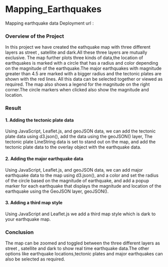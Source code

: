 # Mapping_Earthquakes
Mapping earthquake data
Deployment url :

### Overview of the Project
In this project we have created the eathquake map with three different layers as street , satellite and dark.All these three layers are mutually exclusive. The map further plots three kinds of data,the location of earthquakes is marked with a circle that has a radius and color depending on the magnitude of the earthquake.The major earthquakes with magnitude greater than 4.5 are marked with a bigger radius and the tectonic plates are shown with the red lines. All this data can be selected together or viewed as required. The map also shows a legend for the magnitude on the right corner.The circle markers when clicked also show the magnitude and location.

### Result

#### 1. Adding the tectonic plate data
Using JavaScript, Leaflet.js, and geoJSON data, we can add the tectonic plate data using d3.json(), add the data using the geoJSON() layer, The tectonic plate LineString data is set to stand out on the map, and add the tectonic plate data to the overlay object with the earthquake data.

#### 2. Adding the major earthquake data
Using JavaScript, Leaflet.js, and geoJSON data, we can add major earthquake data to the map using d3.json(), and a color and set the radius of the circle based on the magnitude of earthquake, and add a popup marker for each earthquake that displays the magnitude and location of the earthquake using the GeoJSON layer, geoJSON().

#### 3. Adding a third map style
Using JavaScript and Leaflet.js we add a third map style which is dark to your earthquake map.

### Conclusion
The map can be zoomed and toggled between the three different layers as street , satellite and dark to show real time earthquake data.The other options like earthquake locations,tectonic plates and major earthquakes can also be selected as required.